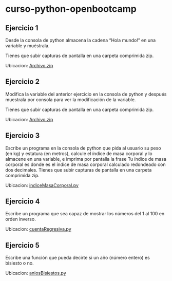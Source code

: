 # curso-python-openbootcamp

## Ejercicio 1
Desde la consola de python almacena la cadena “Hola mundo!” en una variable y muéstrala.

Tienes que subir capturas de pantalla en una carpeta comprimida zip.

Ubicacion: [Archivo.zip](https://github.com/rodriguezlucas1984/curso-python-openbootcamp/blob/main/ejercicio-1/Archivo.zip)

## Ejercicio 2
Modifica la variable del anterior ejercicio en la consola de python y después muestrala por consola para ver la modificación de la variable.

Tienes que subir capturas de pantalla en una carpeta comprimida zip.

Ubicacion: [Archivo.zip](https://github.com/rodriguezlucas1984/curso-python-openbootcamp/blob/main/ejercicio-2/Archivo.zip)

## Ejercicio 3
Escribe un programa en la consola de python que pida al usuario su peso (en kg) y estatura (en metros), calcule el índice de masa corporal y lo almacene en una variable, e imprima por pantalla la frase Tu índice de masa corporal es donde es el índice de masa corporal calculado redondeado con dos decimales. Tienes que subir capturas de pantalla en una carpeta comprimida zip.

Ubicacion: [indiceMasaCorporal.py](https://github.com/rodriguezlucas1984/curso-python-openbootcamp/blob/main/ejercicio-3/indiceMasaCorporal.py)

## Ejercicio 4
Escribe un programa que sea capaz de mostrar los números del 1 al 100 en orden inverso.

Ubicacion: [cuentaRegresiva.py](https://github.com/rodriguezlucas1984/curso-python-openbootcamp/blob/main/ejercicio-4/cuentaRegresiva.py)

## Ejercicio 5
Escribe una función que pueda decirte si un año (número entero) es bisiesto o no.

Ubicacion: [aniosBisiestos.py](https://github.com/rodriguezlucas1984/curso-python-openbootcamp/blob/main/ejercicio-5/aniosBisiestos.py)